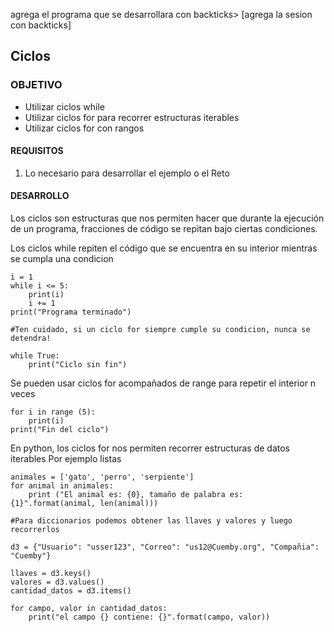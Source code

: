 
agrega el programa que se desarrollara con backticks> [agrega la sesion con backticks]

## Ciclos

### OBJETIVO

- Utilizar ciclos while
- Utilizar ciclos for para recorrer estructuras iterables
- Utilizar ciclos for con rangos

#### REQUISITOS

1. Lo necesario para desarrollar el ejemplo o el Reto

#### DESARROLLO

Los ciclos son estructuras que nos permiten hacer que durante la ejecución de un programa, fracciones de código se repitan bajo ciertas condiciones.

Los ciclos while repiten el código que se encuentra en su interior mientras se cumpla una condicion

```
i = 1
while i <= 5:
    print(i)
    i += 1
print("Programa terminado")

#Ten cuidado, si un ciclo for siempre cumple su condicion, nunca se detendra!

while True:
    print("Ciclo sin fin")

```

Se pueden usar ciclos for acompañados de range para repetir el interior n veces
```
for i in range (5):
    print(i)
print("Fin del ciclo")
```

En python, los ciclos for nos permiten recorrer estructuras de datos iterables
Por ejemplo listas
```
animales = ['gato', 'perro', 'serpiente']
for animal in animales:
    print ("El animal es: {0}, tamaño de palabra es: {1}".format(animal, len(animal)))

#Para diccionarios podemos obtener las llaves y valores y luego recorrerlos

d3 = {"Usuario": "usser123", "Correo": "us12@Cuemby.org", "Compañia": "Cuemby"} 

llaves = d3.keys()
valores = d3.values()
cantidad_datos = d3.items()

for campo, valor in cantidad_datos:
    print("el campo {} contiene: {}".format(campo, valor))
```
